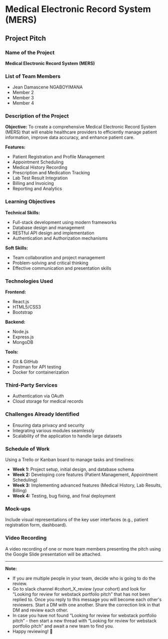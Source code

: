# Medical Electronic Record System (MERS)

## Project Pitch

### Name of the Project
**Medical Electronic Record System (MERS)**

### List of Team Members
- Jean Damascene NGABOYIMANA
- Member 2
- Member 3
- Member 4

### Description of the Project
**Objective:** To create a comprehensive Medical Electronic Record System (MERS) that will enable healthcare providers to efficiently manage patient information, improve data accuracy, and enhance patient care.

**Features:**
- Patient Registration and Profile Management
- Appointment Scheduling
- Medical History Recording
- Prescription and Medication Tracking
- Lab Test Result Integration
- Billing and Invoicing
- Reporting and Analytics

### Learning Objectives
**Technical Skills:**
- Full-stack development using modern frameworks
- Database design and management
- RESTful API design and implementation
- Authentication and Authorization mechanisms

**Soft Skills:**
- Team collaboration and project management
- Problem-solving and critical thinking
- Effective communication and presentation skills

### Technologies Used
**Frontend:**
- React.js
- HTML5/CSS3
- Bootstrap

**Backend:**
- Node.js
- Express.js
- MongoDB

**Tools:**
- Git & GitHub
- Postman for API testing
- Docker for containerization

### Third-Party Services
- Authentication via OAuth
- Cloud storage for medical records

### Challenges Already Identified
- Ensuring data privacy and security
- Integrating various modules seamlessly
- Scalability of the application to handle large datasets

### Schedule of Work
Using a Trello or Kanban board to manage tasks and timelines:
- **Week 1:** Project setup, initial design, and database schema
- **Week 2:** Developing core features (Patient Management, Appointment Scheduling)
- **Week 3:** Implementing advanced features (Medical History, Lab Results, Billing)
- **Week 4:** Testing, bug fixing, and final deployment

### Mock-ups
Include visual representations of the key user interfaces (e.g., patient registration form, dashboard).

### Video Recording
A video recording of one or more team members presenting the pitch using the Google Slide presentation will be attached.

---

**Note:**

- If you are multiple people in your team, decide who is going to do the review.
- Go to slack channel #cohort_X_review (your cohort) and look for “Looking for review for webstack portfolio pitch” that has not been replied to. Once you reply to this message you will become each other's reviewers. Start a DM with one another. Share the correction link in that DM and review each other.
- In case you have not found “Looking for review for webstack portfolio pitch” - then start a new thread with “Looking for review for webstack portfolio pitch” and await a new team to find you.
- Happy reviewing! 💪
